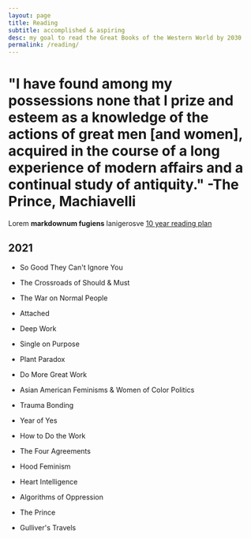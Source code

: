 ```yaml
---
layout: page
title: Reading
subtitle: accomplished & aspiring 
desc: my goal to read the Great Books of the Western World by 2030
permalink: /reading/
---
```


# "I have found among my possessions none that I prize and esteem as a knowledge of the actions of great men [and women], acquired in the course of a long experience of modern affairs and a continual study of antiquity." -The Prince, Machiavelli
Lorem **markdownum fugiens** lanigerosve 
[10 year reading plan](http://www.greatconversation.com/10-year-reading-plan) 

## 2021

- So Good They Can't Ignore You
- The Crossroads of Should & Must
- The War on Normal People
- Attached
- Deep Work
- Single on Purpose
- Plant Paradox
- Do More Great Work
- Asian American Feminisms & Women of Color Politics
- Trauma Bonding
- Year of Yes
- How to Do the Work
- The Four Agreements

- Hood Feminism
- Heart Intelligence
- Algorithms of Oppression
- The Prince
- Gulliver's Travels

